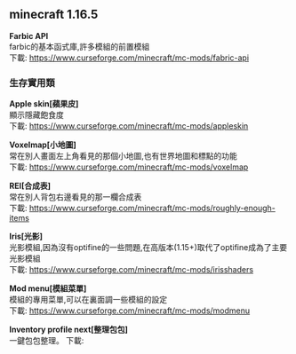 ## minecraft 1.16.5
**Farbic API**  
farbic的基本函式庫,許多模組的前置模組  
下載: https://www.curseforge.com/minecraft/mc-mods/fabric-api

### 生存實用類  
**Apple skin[蘋果皮]**  
顯示隱藏飽食度  
下載: https://www.curseforge.com/minecraft/mc-mods/appleskin

**Voxelmap[小地圖]**  
常在別人畫面左上角看見的那個小地圖,也有世界地圖和標點的功能  
下載: https://www.curseforge.com/minecraft/mc-mods/voxelmap

**REI[合成表]**  
常在別人背包右邊看見的那一欄合成表  
下載: https://www.curseforge.com/minecraft/mc-mods/roughly-enough-items

**Iris[光影]**  
光影模組,因為沒有optifine的一些問題,在高版本(1.15+)取代了optifine成為了主要光影模組  
下載: https://www.curseforge.com/minecraft/mc-mods/irisshaders

**Mod menu[模組菜單]**  
模組的專用菜單,可以在裏面調一些模組的設定  
下載: https://www.curseforge.com/minecraft/mc-mods/modmenu

**Inventory profile next[整理包包]**  
一鍵包包整理。
下載: 
